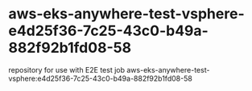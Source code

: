 # aws-eks-anywhere-test-vsphere-e4d25f36-7c25-43c0-b49a-882f92b1fd08-58
repository for use with E2E test job aws-eks-anywhere-test-vsphere:e4d25f36-7c25-43c0-b49a-882f92b1fd08-58
